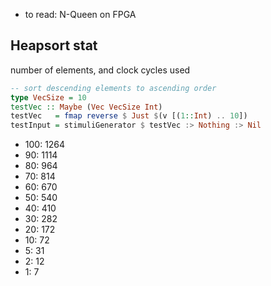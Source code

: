 * to read: N-Queen on FPGA

## Heapsort stat ##
number of elements, and clock cycles used
```haskell
-- sort descending elements to ascending order
type VecSize = 10 
testVec :: Maybe (Vec VecSize Int)
testVec   = fmap reverse $ Just $(v [(1::Int) .. 10])
testInput = stimuliGenerator $ testVec :> Nothing :> Nil
```
* 100: 1264
* 90:  1114
* 80:  964
* 70:  814
* 60:  670
* 50:  540
* 40:  410
* 30:  282
* 20:  172
* 10:  72
* 5:   31
* 2:   12
* 1:   7

